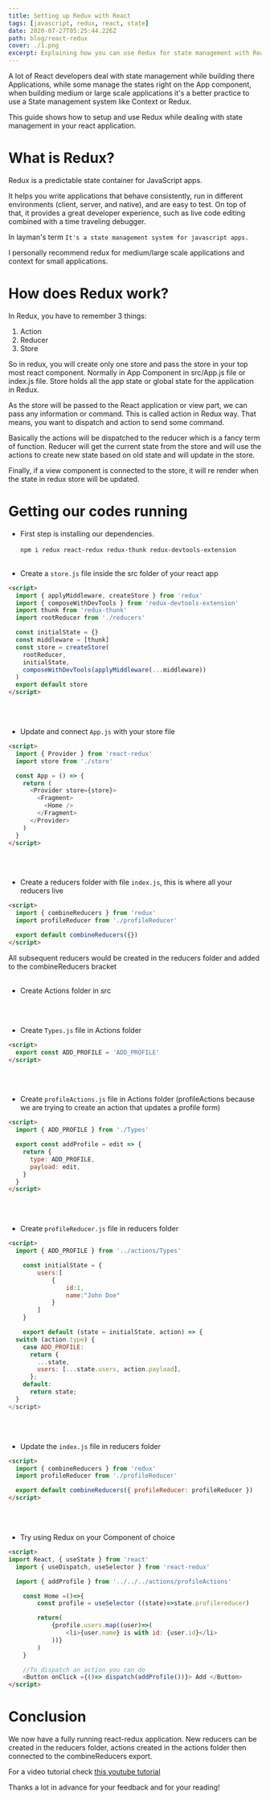 ```yaml
---
title: Setting up Redux with React
tags: [javascript, redux, react, state]
date: 2020-07-27T05:25:44.226Z
path: blog/react-redux
cover: ./1.png
excerpt: Explaining how you can use Redux for state management with React.
---
```


A lot of React developers deal with state management while building there Applications, while some manage the states right on the App component, when building medium or large scale applications it's a better practice to use a State management system like Context or Redux.

This guide shows how to setup and use Redux while dealing with state management in your react application.

# What is Redux?

Redux is a predictable state container for JavaScript apps.

It helps you write applications that behave consistently, run in different environments (client, server, and native), and are easy to test. On top of that, it provides a great developer experience, such as live code editing combined with a time traveling debugger.

In layman's term `It's a state management system for javascript apps.`

I personally recommend redux for medium/large scale applications and context for small applications.

# How does Redux work?

In Redux, you have to remember 3 things:

1. Action
2. Reducer
3. Store

So in redux, you will create only one store and pass the store in your top most react component. Normally in App Component in src/App.js file or index.js file.
Store holds all the app state or global state for the application in Redux.

As the store will be passed to the React application or view part, we can pass any information or command. This is called action in Redux way. That means, you want to dispatch and action to send some command.

Basically the actions will be dispatched to the reducer which is a fancy term of function. Reducer will get the current state from the store and will use the actions to create new state based on old state and will update in the store.

Finally, if a view component is connected to the store, it will re render when the state in redux store will be updated.

# Getting our codes running

- First step is installing our dependencies.
  <br/> <br/>
  `npm i redux react-redux redux-thunk redux-devtools-extension`
  <br/> <br/>

- Create a `store.js` file inside the src folder of your react app

```html
<script>
  import { applyMiddleware, createStore } from 'redux'
  import { composeWithDevTools } from 'redux-devtools-extension'
  import thunk from 'redux-thunk'
  import rootReducer from './reducers'

  const initialState = {}
  const middleware = [thunk]
  const store = createStore(
    rootReducer,
    initialState,
    composeWithDevTools(applyMiddleware(...middleware))
  )
  export default store
</script>
```

<br/><br/>

- Update and connect `App.js` with your store file

```html
<script>
  import { Provider } from 'react-redux'
  import store from './store'

  const App = () => {
    return (
      <Provider store={store}>
        <Fragment>
          <Home />
        </Fragment>
      </Provider>
    )
  }
</script>
```

<br/><br/>

- Create a reducers folder with file `index.js`, this is where all your reducers live

```html
<script>
  import { combineReducers } from 'redux'
  import profileReducer from './profileReducer'

  export default combineReducers({})
</script>
```

All subsequent reducers would be created in the reducers folder and added to the combineReducers bracket
<br/><br/>
- Create Actions folder in src

<br/><br/>

- Create `Types.js` file in Actions folder

```html
<script>
  export const ADD_PROFILE = 'ADD_PROFILE'
</script>
```

<br/><br/>

- Create `profileActions.js` file in Actions folder (profileActions because we are trying to create an action that updates a profile form)

```html
<script>
  import { ADD_PROFILE } from './Types'

  export const addProfile = edit => {
    return {
      type: ADD_PROFILE,
      payload: edit,
    }
  }
</script>
```

<br/><br/>
- Create `profileReducer.js` file in reducers folder

```html
<script>
  import { ADD_PROFILE } from '../actions/Types'

    const initialState = {
        users:[
            {
                id:1,
                name:"John Doe"
            }
        ]
    }

    export default (state = initialState, action) => {
  switch (action.type) {
    case ADD_PROFILE:
      return {
        ...state,
        users: [...state.users, action.payload],
      };
    default:
      return state;
  }
</script>
```

<br/><br/>

- Update the `index.js` file in reducers folder

```html
<script>
  import { combineReducers } from 'redux'
  import profileReducer from './profileReducer'

  export default combineReducers({ profileReducer: profileReducer })
</script>
```
<br/><br/>

- Try using Redux on your Component of choice

```html
<script>
import React, { useState } from 'react'
  import { useDispatch, useSelector } from 'react-redux'

  import { addProfile } from '../../../actions/profileActions'

    const Home =()=>{
        const profile = useSelector ((state)=>state.profilereducer)

        return(
            {profile.users.map((user)=>(
                <li>{user.name} is with id: {user.id}</li>
            ))}
        )
    }

    //To dispatch an action you can do 
    <Button onClick ={()=> dispatch(addProfile())}> Add </Button>
</script>
```

# Conclusion 

We now have a fully running react-redux application. New reducers can be created in the reducers folder, actions created in the actions folder then connected to the combineReducers export. 

For a video tutorial check [this youtube tutorial](https://www.youtube.com/watch?v=CVpUuw9XSjY&t=2020s)

Thanks a lot in advance for your feedback and for your reading!
